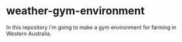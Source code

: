 # weather-gym-environment
In this repository i'm going to make a gym environment for farming in Western Australia.
